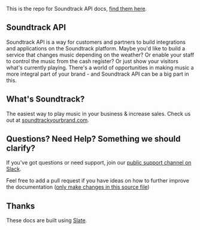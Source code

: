 
This is the repo for Soundtrack API docs, [find them here](https://soundtrackyourbrand.github.io/docs-soundtrack_api/).

Soundtrack API
------------
Soundtrack API is a way for customers and partners to build integrations and applications on the Soundtrack platform. Maybe you'd like to build a service that changes music depending on the weather? Or enable your staff to control the music from the cash register? Or just show your visitors what's currently playing. There's a world of opportunities in making music a more integral part of your brand - and Soundtrack API can be a big part in this.

What's Soundtrack?
------------
The easiest way to play music in your business & increase sales. Check us out at [soundtrackyourbrand.com](https://www.soundtrackyourbrand.com).

Questions? Need Help? Something we should clarify?
--------------------

If you've got questions or need support, join our [public support channel on Slack](https://join.slack.com/t/soundtrack-api/shared_invite/enQtNDMwMjY0Mzg2ODk2LTk0YWI4MjBmNzJiODg4MDFiZmYxYmI0NDk3ZmRiN2FlYjUyMGFmNTAxZjZhMjhhNmMzNmRlYmM4YjNkNDhjMDk).

Feel free to add a pull request if you have ideas on how to further improve the documentation ([only make changes in this source file](https://github.com/soundtrackyourbrand/docs-soundtrack_api/blob/master/source/index.html.md))

Thanks
--------------------
These docs are built using [Slate](https://github.com/lord/slate).
